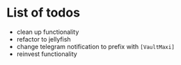 # List of todos
- clean up functionality
- refactor to jellyfish
- change telegram notification to prefix with `[VaultMaxi]`
- reinvest functionality